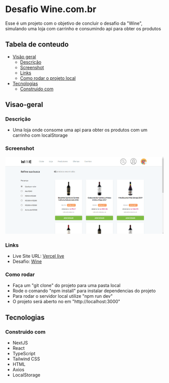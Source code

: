 # Desafio Wine.com.br

Esse é um projeto com o objetivo de concluir o desafio da "Wine", simulando uma loja com carrinho e consumindo api para obter os produtos

## Tabela de conteudo

- [Visão geral](#visao-geral)
  - [Descrição](#descrição)
  - [Screenshot](#screenshot)
  - [Links](#links)
  - [Como rodar o projeto local](#como-rodar)
- [Tecnologias](#tecnologias)
  - [Construido com](#construido-com)

## Visao-geral

### Descrição

- Uma loja onde consome uma api para obter os produtos com um carrinho com localStorage

### Screenshot

![](./screenshot.png)

### Links

- Live Site URL: [Vercel live](https://winechallenge.vercel.app)
- Desafio: [Wine](https://github.com/winecombr/frontend-challenge)

### Como rodar
- Faça um "git clone" do projeto para uma pasta local
- Rode o comando "npm install" para instalar dependencias do projeto
- Para rodar o servidor local utilize "npm run dev" 
- O projeto será aberto no em "http://localhost:3000"


## Tecnologias

### Construido com

- NextJS
- React
- TypeScript
- Tailwind CSS
- HTML
- Axios
- LocalStorage